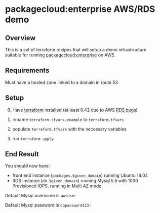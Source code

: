 # packagecloud:enterprise AWS/RDS demo


## Overview
This is a set of terraform recipes that will setup a demo infrastructure suitable for running [packagecloud:enterprise](https://enterprise.packagecloud.io) on AWS.

## Requirements
Must have a hosted zone linked to a domain in route 53

## Setup

0. Have [terraform](http://terraform.io) installed (at least 0.42 due to AWS [RDS bugs](https://github.com/hashicorp/terraform/issues/777))

1. rename `terraform.tfvars.example` to `terraform.tfvars`

2. populate `terraform.tfvars` with the necessary variables

3. run `terraform apply`

## End Result

You should now have:

* front end instance (`packages.$given_domain`) running Ubuntu 14.04
* RDS instance (`db.$given_domain`) running Mysql 5.5 with 1000 Provisioned IOPS, running in Multi AZ mode.

Default Mysql username is `awsuser`

Default Mysql password is `dbpassword123!`
